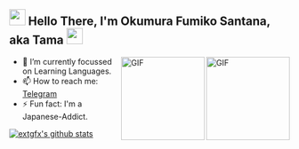 ## <img src="https://cdn130.picsart.com/235791987029202.gif" width="29px"> Hello There, I'm Okumura Fumiko Santana, aka Tama <img src="https://cdn130.picsart.com/235791987029202.gif" width="29px">

<img align="right" alt="GIF" height="150px" src="https://media0.giphy.com/media/8vHVIUaroksRmPQNei/giphy.gif" />
<img align="right" alt="GIF" height="150px" src="https://24.media.tumblr.com/ceb6634f80ee576d89447a600d7e1bbc/tumblr_mlep8vEtSp1sor55qo1_400.gif" />


- 🌱 I’m currently focussed on Learning Languages.
- 📫 How to reach me: [Telegram](https://telegram.me/extgfx)
- ⚡ Fun fact: I'm a Japanese-Addict.


[![extgfx's github stats](https://github-readme-stats.vercel.app/api?username=extgfx&title_color=333&text_color=777&show_icons=true&icon_color=333&hide_border=true)](https://github.com/extgfx)
